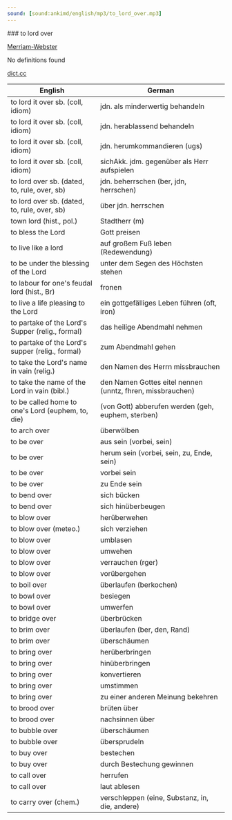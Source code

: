 ```yaml
---
sound: [sound:ankimd/english/mp3/to_lord_over.mp3]
---
```


\### to lord over

[Merriam-Webster](https://www.merriam-webster.com/dictionary/to+lord+over)

No definitions found

[dict.cc](https://www.dict.cc/to+lord+over)

| English        | German       |
| -------------- | ------------ |
| to lord it over sb. (coll, idiom) | jdn. als minderwertig behandeln |
| to lord it over sb. (coll, idiom) | jdn. herablassend behandeln |
| to lord it over sb. (coll, idiom) | jdn. herumkommandieren (ugs) |
| to lord it over sb. (coll, idiom) | sichAkk. jdm. gegenüber als Herr aufspielen |
| to lord over sb. (dated, to, rule, over, sb) | jdn. beherrschen (ber, jdn, herrschen) |
| to lord over sb. (dated, to, rule, over, sb) | über jdn. herrschen |
| town lord (hist., pol.) | Stadtherr (m) |
| to bless the Lord | Gott preisen |
| to live like a lord | auf großem Fuß leben (Redewendung) |
| to be under the blessing of the Lord | unter dem Segen des Höchsten stehen |
| to labour for one's feudal lord (hist., Br) | fronen |
| to live a life pleasing to the Lord | ein gottgefälliges Leben führen (oft, iron) |
| to partake of the Lord's Supper (relig., formal) | das heilige Abendmahl nehmen |
| to partake of the Lord's supper (relig., formal) | zum Abendmahl gehen |
| to take the Lord's name in vain (relig.) | den Namen des Herrn missbrauchen |
| to take the name of the Lord in vain (bibl.) | den Namen Gottes eitel nennen (unntz, fhren, missbrauchen) |
| to be called home to one's Lord (euphem, to, die) | (von Gott) abberufen werden (geh, euphem, sterben) |
| to arch over | überwölben |
| to be over | aus sein (vorbei, sein) |
| to be over | herum sein (vorbei, sein, zu, Ende, sein) |
| to be over | vorbei sein |
| to be over | zu Ende sein |
| to bend over | sich bücken |
| to bend over | sich hinüberbeugen |
| to blow over | herüberwehen |
| to blow over (meteo.) | sich verziehen |
| to blow over | umblasen |
| to blow over | umwehen |
| to blow over | verrauchen (rger) |
| to blow over | vorübergehen |
| to boil over | überlaufen (berkochen) |
| to bowl over | besiegen |
| to bowl over | umwerfen |
| to bridge over | überbrücken |
| to brim over | überlaufen (ber, den, Rand) |
| to brim over | überschäumen |
| to bring over | herüberbringen |
| to bring over | hinüberbringen |
| to bring over | konvertieren |
| to bring over | umstimmen |
| to bring over | zu einer anderen Meinung bekehren |
| to brood over | brüten über |
| to brood over | nachsinnen über |
| to bubble over | überschäumen |
| to bubble over | übersprudeln |
| to buy over | bestechen |
| to buy over | durch Bestechung gewinnen |
| to call over | herrufen |
| to call over | laut ablesen |
| to carry over (chem.) | verschleppen (eine, Substanz, in, die, andere) |
